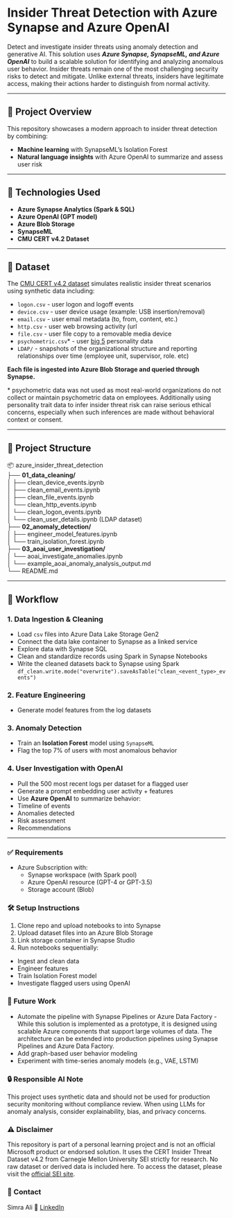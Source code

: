 # Insider Threat Detection with Azure Synapse and Azure OpenAI

Detect and investigate insider threats using anomaly detection and generative AI. This solution uses **_Azure Synapse, SynapseML, and Azure OpenAI_** to build a scalable solution for identifying and analyzing anomalous user behavior. Insider threats remain one of the most challenging security risks to detect and mitigate. Unlike external threats, insiders have legitimate access, making their actions harder to distinguish from normal activity. 

---
## 📌 Project Overview
This repository showcases a modern approach to insider threat detection by combining:
- **Machine learning** with SynapseML’s Isolation Forest
- **Natural language insights** with Azure OpenAI to summarize and assess user risk

---
## 🚀 Technologies Used
- **Azure Synapse Analytics (Spark & SQL)**
- **Azure OpenAI (GPT model)**
- **Azure Blob Storage**
- **SynapseML**
- **CMU CERT v4.2 Dataset**
---
## 📁 Dataset
The [CMU CERT v4.2 dataset](https://resources.sei.cmu.edu/library/asset-view.cfm?assetID=508099) simulates realistic insider threat scenarios using synthetic data including:
- `logon.csv` - user logon and logoff events
- `device.csv` - user device usage (example: USB insertion/removal)
- `email.csv` - user email metadata (to, from, content, etc.)
- `http.csv` - user web browsing activity (url
- `file.csv` - user file copy to a removable media device
- `psychometric.csv`\* - user [big 5](http://en.wikipedia.org/wiki/Big_Five_personality_traits) personality data
- `LDAP/` - snapshots of the organizational structure and reporting relationships over time (employee unit, supervisor, role. etc)

**Each file is ingested into Azure Blob Storage and queried through Synapse.**

\* psychometric data was not used as most real-world organizations do not collect or maintain psychometric data on employees. Additionally using personality trait data to infer insider threat risk can raise serious ethical concerns, especially when such inferences are made without behavioral context or consent.

---
## 🧱 Project Structure
📦 azure_insider_threat_detection \
├── **01_data_cleaning/** \
│ ├── clean_device_events.ipynb \
│ ├── clean_email_events.ipynb \
│ ├── clean_file_events.ipynb \
│ └── clean_http_events.ipynb \
│ └── clean_logon_events.ipynb \
│ └── clean_user_details.ipynb (LDAP dataset) \
├── **02_anomaly_detection/** \
│ ├── engineer_model_features.ipynb \
│ └── train_isolation_forest.ipynb \
├── **03_aoai_user_investigation/** \
│ └── aoai_investigate_anomalies.ipynb \
│ └── example_aoai_anomaly_analysis_output.md \
└── README.md

---
## 🔄 Workflow
### 1. **Data Ingestion & Cleaning**
- Load `csv` files into Azure Data Lake Storage Gen2
- Connect the data lake container to Synapse as a linked service
- Explore data with Synapse SQL
- Clean and standardize records using Spark in Synapse Notebooks
- Write the cleaned datasets back to Synapse using Spark
```df_clean.write.mode("overwrite").saveAsTable("clean_<event_type>_events")```

### 2. **Feature Engineering**
- Generate model features from the log datasets

### 3. **Anomaly Detection**
- Train an **Isolation Forest** model using `SynapseML`
- Flag the top 7% of users with most anomalous behavior

### 4. **User Investigation with OpenAI**
- Pull the 500 most recent logs per dataset for a flagged user
- Generate a prompt embedding user activity + features
- Use **Azure OpenAI** to summarize behavior:
 - Timeline of events
 - Anomalies detected
 - Risk assessment
 - Recommendations

---

### ✅ Requirements
* Azure Subscription with:
  * Synapse workspace (with Spark pool)
  * Azure OpenAI resource (GPT-4 or GPT-3.5)
  * Storage account (Blob)
  
### 🛠️ Setup Instructions
1. Clone repo and upload notebooks to into Synapse
2. Upload dataset files into an Azure Blob Storage
3. Link storage container in Synapse Studio
4. Run notebooks sequentially:
  - Ingest and clean data
  - Engineer features
  - Train Isolation Forest model
  - Investigate flagged users using OpenAI

### 📌 Future Work
* Automate the pipeline with Synapse Pipelines or Azure Data Factory - While this solution is implemented as a prototype, it is designed using scalable Azure components that support large volumes of data. The architecture can be extended into production pipelines using Synapse Pipelines and Azure Data Factory.
* Add graph-based user behavior modeling
* Experiment with time-series anomaly models (e.g., VAE, LSTM)

### 🔒 Responsible AI Note
This project uses synthetic data and should not be used for production security monitoring without compliance review. When using LLMs for anomaly analysis, consider explainability, bias, and privacy concerns.

### ⚠️ **Disclaimer**
This repository is part of a personal learning project and is not an official Microsoft product or endorsed solution. It uses the CERT Insider Threat Dataset v4.2 from Carnegie Mellon University SEI strictly for research. No raw dataset or derived data is included here. To access the dataset, please visit the [official SEI site](https://resources.sei.cmu.edu/library/asset-view.cfm?assetID=508099).

### 📣 Contact
Simra Ali
💼 [LinkedIn](https://www.linkedin.com/in/simra-ali/)

